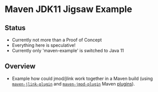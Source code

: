 Maven JDK11 Jigsaw Example
=========================

Status
------
 * Currently not more than a Proof of Concept 
 * Everything here is speculative!
 * Currently only 'maven-example' is switched to Java 11

Overview
--------

 * Example how could jmod/jlink work together in a Maven build 
 (using [`maven-jlink-plugin`](https://github.com/apache/maven-jlink-plugin/)
 and [`maven-jmod-plugin`](https://github.com/apache/maven-jmod-plugin/)
 Maven [plugins](http://maven.apache.org/plugins/)).

